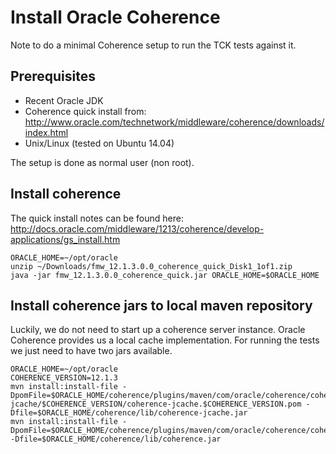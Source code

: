 # Install Oracle Coherence

Note to do a minimal Coherence setup to run the TCK tests against it. 

## Prerequisites

* Recent Oracle JDK
* Coherence quick install from: http://www.oracle.com/technetwork/middleware/coherence/downloads/index.html
* Unix/Linux (tested on Ubuntu 14.04)

The setup is done as normal user (non root).

## Install coherence

The quick install notes can be found here: http://docs.oracle.com/middleware/1213/coherence/develop-applications/gs_install.htm

````
ORACLE_HOME=~/opt/oracle
unzip ~/Downloads/fmw_12.1.3.0.0_coherence_quick_Disk1_1of1.zip
java -jar fmw_12.1.3.0.0_coherence_quick.jar ORACLE_HOME=$ORACLE_HOME
````

## Install coherence jars to local maven repository

Luckily, we do not need to start up a coherence server instance. Oracle Coherence provides us a local cache
implementation. For running the tests we just need to have two jars available.
 
````
ORACLE_HOME=~/opt/oracle
COHERENCE_VERSION=12.1.3
mvn install:install-file -DpomFile=$ORACLE_HOME/coherence/plugins/maven/com/oracle/coherence/coherence-jcache/$COHERENCE_VERSION/coherence-jcache.$COHERENCE_VERSION.pom -Dfile=$ORACLE_HOME/coherence/lib/coherence-jcache.jar
mvn install:install-file -DpomFile=$ORACLE_HOME/coherence/plugins/maven/com/oracle/coherence/coherence/$COHERENCE_VERSION/coherence.$COHERENCE_VERSION.pom -Dfile=$ORACLE_HOME/coherence/lib/coherence.jar
````

